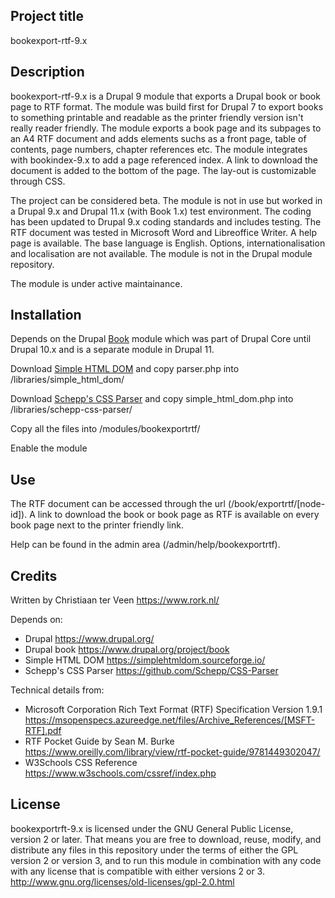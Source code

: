 ## Project title
bookexport-rtf-9.x

## Description

bookexport-rtf-9.x is a Drupal 9 module that exports a Drupal book or book page to RTF format. The module was build first for Drupal 7 to export books to something printable and readable as the printer friendly version isn't really reader friendly. The module exports a book page and its subpages to an A4 RTF document and adds elements suchs as a front page, table of contents, page numbers, chapter references etc. The module integrates with bookindex-9.x to add a page referenced index. A link to download the document is added to the bottom of the page. The lay-out is customizable through CSS.

The project can be considered beta. The module is not in use but worked in a Drupal 9.x and Drupal 11.x (with Book 1.x) test environment. The coding has been updated to Drupal 9.x coding standards and includes testing. The RTF document was tested in Microsoft Word and Libreoffice Writer. A help page is available. The base language is English. Options, internationalisation and localisation are not available. The module is not in the Drupal module repository.

The module is under active maintainance.

## Installation
Depends on the Drupal [Book](https://www.drupal.org/project/book) module which was part of Drupal Core until Drupal 10.x and is a separate module in Drupal 11.

Download [Simple HTML DOM](https://simplehtmldom.sourceforge.io/) and copy parser.php into /libraries/simple_html_dom/

Download [Schepp's CSS Parser](https://github.com/Schepp/CSS-Parser) and copy simple_html_dom.php into /libraries/schepp-css-parser/

Copy all the files into /modules/bookexportrtf/

Enable the module

## Use

The RTF document can be accessed through the url (/book/exportrtf/\[node-id\]). A link to download the book or book page as RTF is available on every book page next to the printer friendly link.

Help can be found in the admin area (/admin/help/bookexportrtf).

## Credits

Written by Christiaan ter Veen <https://www.rork.nl/>

Depends on:

- Drupal <https://www.drupal.org/>
- Drupal book <https://www.drupal.org/project/book>
- Simple HTML DOM <https://simplehtmldom.sourceforge.io/>
- Schepp's CSS Parser <https://github.com/Schepp/CSS-Parser>

Technical details from:

- Microsoft Corporation Rich Text Format (RTF) Specification Version 1.9.1 https://msopenspecs.azureedge.net/files/Archive_References/[MSFT-RTF].pdf
- RTF Pocket Guide by Sean M. Burke <https://www.oreilly.com/library/view/rtf-pocket-guide/9781449302047/>
- W3Schools CSS Reference <https://www.w3schools.com/cssref/index.php>

## License

bookexportrft-9.x is licensed under the GNU General Public License, version 2 or later. That means you are free to download, reuse, modify, and distribute any files in this repository under the terms of either the GPL version 2 or version 3, and to run this module in combination with any code with any license that is compatible with either versions 2 or 3.  
http://www.gnu.org/licenses/old-licenses/gpl-2.0.html
